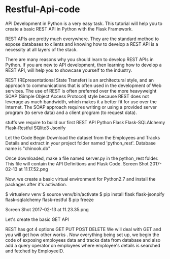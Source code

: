 # Restful-Api-code
API Development in Python is a very easy task. This tutorial will help you to create a basic REST API in Python with the Flask Framework.

REST APIs are pretty much everywhere. They are the standard method to expose databases to clients and knowing how to develop a REST API is a necessity at all layers of the stack.

There are many reasons why you should learn to develop REST APIs in Python. If you are new to API development, then learning how to develop a REST API, will help you to showcase yourself to the industry.


REST (REpresentational State Transfer) is an architectural style, and an approach to communications that is often used in the development of Web services. The use of REST is often preferred over the more heavyweight SOAP (Simple Object Access Protocol) style because REST does not leverage as much bandwidth, which makes it a better fit for use over the Internet. The SOAP approach requires writing or using a provided server program (to serve data) and a client program (to request data).

stuffs we require to build our first REST API
Python
Flask
Flask-SQLAlchemy
Flask-Restful
SQlite3
Jsonify

Let the Code Begin
Download the dataset from the Employees and Tracks Details and extract in your project folder named 'python_rest'. Database name is "chinook.db"

Once downloaded, make a file named server.py in the python_rest folder. This file will contain the API Definitions and Flask Code.
Screen Shot 2017-02-13 at 11.17.52.png

Now, we create a basic virtual environment for Python2.7 and install the packages after it's activation.

$ virtualenv venv
$ source venv/bin/activate
$ pip install flask flask-jsonpify flask-sqlalchemy flask-restful
$ pip freeze

Screen Shot 2017-02-13 at 11.23.35.png

Let's create the basic GET API

REST has got 4 options
GET
PUT
POST
DELETE
We will deal with GET and you will get how other works .
Now everything being set up, we begin the code of exposing employees data and tracks data from database and also add a query operator on employees where employee's details is searched and fetched by EmployeeID.

